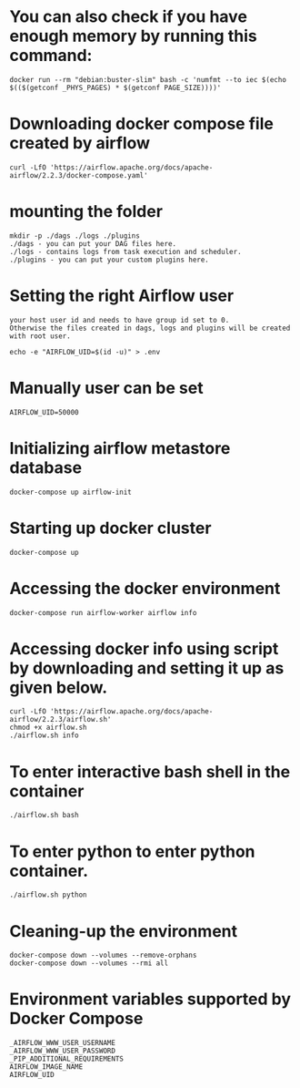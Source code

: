 # You can also check if you have enough memory by running this command:

    docker run --rm "debian:buster-slim" bash -c 'numfmt --to iec $(echo $(($(getconf _PHYS_PAGES) * $(getconf PAGE_SIZE))))'

# Downloading docker compose file created by airflow
    
    curl -LfO 'https://airflow.apache.org/docs/apache-airflow/2.2.3/docker-compose.yaml'

# mounting the folder

    mkdir -p ./dags ./logs ./plugins
    ./dags - you can put your DAG files here.
    ./logs - contains logs from task execution and scheduler.
    ./plugins - you can put your custom plugins here.


# Setting the right Airflow user
    your host user id and needs to have group id set to 0. 
    Otherwise the files created in dags, logs and plugins will be created with root user.
    
    echo -e "AIRFLOW_UID=$(id -u)" > .env


# Manually user can be set
    
    AIRFLOW_UID=50000


# Initializing airflow metastore database

    docker-compose up airflow-init

# Starting up docker cluster

    docker-compose up

# Accessing the docker environment
    
    docker-compose run airflow-worker airflow info

# Accessing docker info using script by downloading and setting it up as given below.

    curl -LfO 'https://airflow.apache.org/docs/apache-airflow/2.2.3/airflow.sh'
    chmod +x airflow.sh
    ./airflow.sh info

#   To enter interactive bash shell in the container
    ./airflow.sh bash

#   To enter python to enter python container.

    ./airflow.sh python

# Cleaning-up the environment
    docker-compose down --volumes --remove-orphans
    docker-compose down --volumes --rmi all


# Environment variables supported by Docker Compose


    _AIRFLOW_WWW_USER_USERNAME
    _AIRFLOW_WWW_USER_PASSWORD
    _PIP_ADDITIONAL_REQUIREMENTS
    AIRFLOW_IMAGE_NAME
    AIRFLOW_UID







